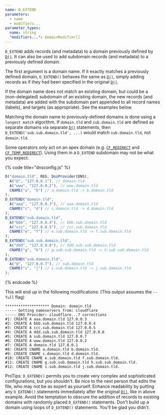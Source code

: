 ```yaml
---
name: D_EXTEND
parameters:
  - name
  - modifiers...
parameter_types:
  name: string
  "modifiers...": DomainModifier[]
---
```


`D_EXTEND` adds records (and metadata) to a domain previously defined
by [`D()`](D.md). It can also be used to add subdomain records (and metadata)
to a previously defined domain.

The first argument is a domain name. If it exactly matches a
previously defined domain, `D_EXTEND()` behaves the same as [`D()`](D.md),
simply adding records as if they had been specified in the original
[`D()`](D.md).

If the domain name does not match an existing domain, but could be a
(non-delegated) subdomain of an existing domain, the new records (and
metadata) are added with the subdomain part appended to all record
names (labels), and targets (as appropriate). See the examples below.

Matching the domain name to previously-defined domains is done using a
`longest match` algorithm.  If `domain.tld` and `sub.domain.tld` are
defined as separate domains via separate [`D()`](D.md) statements, then
`D_EXTEND('sub.sub.domain.tld', ...)` would match `sub.domain.tld`,
not `domain.tld`.

Some operators only act on an apex domain (e.g.
[`CF_REDIRECT`](../domain_modifier_functions/service_provider_specific/cloudflare_dns/CF_REDIRECT.md) and [`CF_TEMP_REDIRECT`](../domain_modifier_functions/service_provider_specific/cloudflare_dns/CF_TEMP_REDIRECT.md)). Using them
in a `D_EXTEND` subdomain may not be what you expect.

{% code title="dnsconfig.js" %}
```javascript
D("domain.tld", REG, DnsProvider(DNS),
  A("@", "127.0.0.1"), // domain.tld
  A("www", "127.0.0.2"), // www.domain.tld
  CNAME("a", "b") // a.domain.tld -> b.domain.tld
);
D_EXTEND("domain.tld",
  A("aaa", "127.0.0.3"), // aaa.domain.tld
  CNAME("c", "d") // c.domain.tld -> d.domain.tld
);
D_EXTEND("sub.domain.tld",
  A("bbb", "127.0.0.4"), // bbb.sub.domain.tld
  A("ccc", "127.0.0.5"), // ccc.sub.domain.tld
  CNAME("e", "f") // e.sub.domain.tld -> f.sub.domain.tld
);
D_EXTEND("sub.sub.domain.tld",
  A("ddd", "127.0.0.6"), // ddd.sub.sub.domain.tld
  CNAME("g", "h") // g.sub.sub.domain.tld -> h.sub.sub.domain.tld
);
D_EXTEND("sub.domain.tld",
  A("@", "127.0.0.7"), // sub.domain.tld
  CNAME("i", "j") // i.sub.domain.tld -> j.sub.domain.tld
);
```
{% endcode %}

This will end up in the following modifications: (This output assumes the `--full` flag)

```text
******************** Domain: domain.tld
----- Getting nameservers from: cloudflare
----- DNS Provider: cloudflare...7 corrections
#1: CREATE A aaa.domain.tld 127.0.0.3
#2: CREATE A bbb.sub.domain.tld 127.0.0.4
#3: CREATE A ccc.sub.domain.tld 127.0.0.5
#4: CREATE A ddd.sub.sub.domain.tld 127.0.0.6
#5: CREATE A sub.domain.tld 127.0.0.7
#6: CREATE A www.domain.tld 127.0.0.2
#7: CREATE A domain.tld 127.0.0.1
#8: CREATE CNAME a.domain.tld b.domain.tld.
#9: CREATE CNAME c.domain.tld d.domain.tld.
#10: CREATE CNAME e.sub.domain.tld f.sub.domain.tld.
#11: CREATE CNAME g.sub.sub.domain.tld h.sub.sub.domain.tld.
#12: CREATE CNAME i.sub.domain.tld j.sub.domain.tld.
```

ProTips: `D_EXTEND()` permits you to create very complex and
sophisticated configurations, but you shouldn't. Be nice to the next
person that edits the file, who may not be as expert as yourself.
Enhance readability by putting any `D_EXTEND()` statements immediately
after the original [`D()`](D.md), like in above example.  Avoid the temptation
to obscure the addition of records to existing domains with randomly
placed `D_EXTEND()` statements. Don't build up a domain using loops of
`D_EXTEND()` statements. You'll be glad you didn't.
